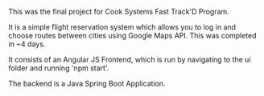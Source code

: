 This was the final project for Cook Systems Fast Track'D Program.

It is a simple flight reservation system which allows you to log in and choose routes between cities using Google Maps API. This was completed in ~4 days.

It consists of an Angular JS Frontend, which is run by navigating to the ui folder and running 'npm start'.

The backend is a Java Spring Boot Application.

